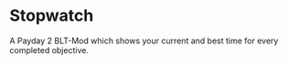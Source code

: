 # Stopwatch

A Payday 2 BLT-Mod which shows your current and best time for every completed objective.
